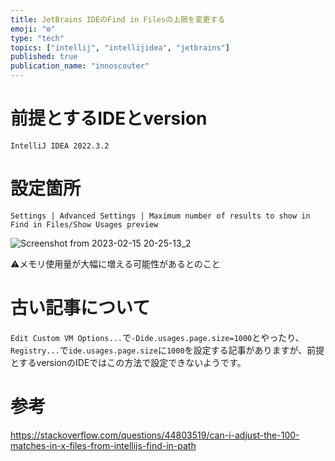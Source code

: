 ```yaml
---
title: JetBrains IDEのFind in Filesの上限を変更する
emoji: "⚙️"
type: "tech"
topics: ["intellij", "intellijidea", "jetbrains"]
published: true
publication_name: "innoscouter"
---
```


# 前提とするIDEとversion
```
IntelliJ IDEA 2022.3.2
```

# 設定箇所
`Settings | Advanced Settings | Maximum number of results to show in Find in Files/Show Usages preview`

![Screenshot from 2023-02-15 20-25-13_2](https://user-images.githubusercontent.com/30180897/219028370-504171a9-f7d4-4815-93ae-2e67f165519a.png)

⚠メモリ使用量が大幅に増える可能性があるとのこと


# 古い記事について

`Edit Custom VM Options...`で`-Dide.usages.page.size=1000`とやったり、`Registry...`で`ide.usages.page.size`に`1000`を設定する記事がありますが、前提とするversionのIDEではこの方法で設定できないようです。

# 参考

https://stackoverflow.com/questions/44803519/can-i-adjust-the-100-matches-in-x-files-from-intellijs-find-in-path
